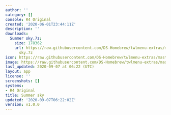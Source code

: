 ```yaml
---
author: ''
category: []
console: R4 Original
created: '2020-06-01T23:44:11Z'
description: ''
downloads:
  Summer sky.7z:
    size: 178362
    url: https://raw.githubusercontent.com/DS-Homebrew/twlmenu-extras/master/_nds/TWiLightMenu/r4menu/themes/Summer
      sky.7z
icon: https://raw.githubusercontent.com/DS-Homebrew/twlmenu-extras/master/unistore/icons/r4.png
image: https://raw.githubusercontent.com/DS-Homebrew/twlmenu-extras/master/unistore/icons/r4.png
last_updated: 2020-09-07 at 06:22 (UTC)
layout: app
license: ''
screenshots: []
systems:
- R4 Original
title: Summer sky
updated: '2020-09-07T06:22:02Z'
version: v1.0.0
---
```

